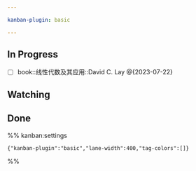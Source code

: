 ```yaml
---

kanban-plugin: basic

---
```


## In Progress

- [ ] book::线性代数及其应用::David C. Lay @{2023-07-22}


## Watching



## Done





%% kanban:settings
```
{"kanban-plugin":"basic","lane-width":400,"tag-colors":[]}
```
%%